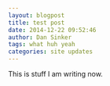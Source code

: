 ```yaml
---
layout: blogpost
title: test post
date: 2014-12-22 09:52:46
author: Dan Sinker
tags: what huh yeah
categories: site updates
---
```


This is stuff I am writing now.
